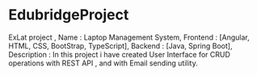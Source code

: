 # EdubridgeProject
ExLat project , Name : Laptop Management System, Frontend : [Angular, HTML, CSS, BootStrap, TypeScript], Backend : [Java, Spring Boot], Description : In this project i have created User Interface for CRUD operations with REST API , and with Email sending utility.
